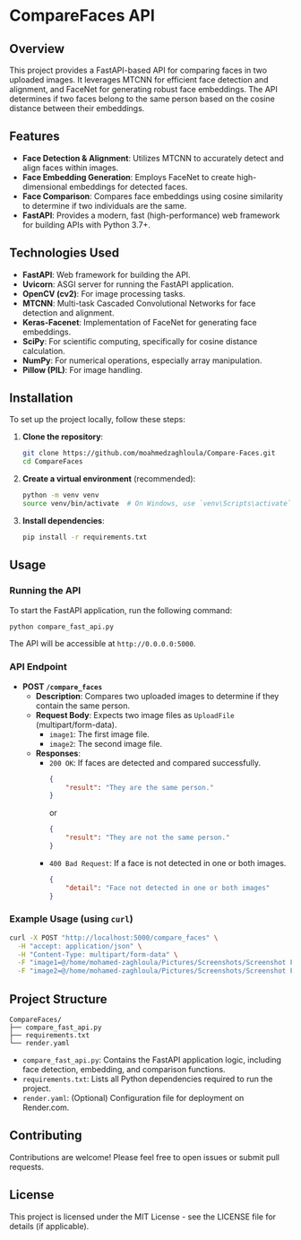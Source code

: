 # CompareFaces API

## Overview

This project provides a FastAPI-based API for comparing faces in two uploaded images. It leverages MTCNN for efficient face detection and alignment, and FaceNet for generating robust face embeddings. The API determines if two faces belong to the same person based on the cosine distance between their embeddings.

## Features

*   **Face Detection & Alignment**: Utilizes MTCNN to accurately detect and align faces within images.
*   **Face Embedding Generation**: Employs FaceNet to create high-dimensional embeddings for detected faces.
*   **Face Comparison**: Compares face embeddings using cosine similarity to determine if two individuals are the same.
*   **FastAPI**: Provides a modern, fast (high-performance) web framework for building APIs with Python 3.7+.

## Technologies Used

*   **FastAPI**: Web framework for building the API.
*   **Uvicorn**: ASGI server for running the FastAPI application.
*   **OpenCV (cv2)**: For image processing tasks.
*   **MTCNN**: Multi-task Cascaded Convolutional Networks for face detection and alignment.
*   **Keras-Facenet**: Implementation of FaceNet for generating face embeddings.
*   **SciPy**: For scientific computing, specifically for cosine distance calculation.
*   **NumPy**: For numerical operations, especially array manipulation.
*   **Pillow (PIL)**: For image handling.

## Installation

To set up the project locally, follow these steps:

1.  **Clone the repository**:

    ```bash
    git clone https://github.com/moahmedzaghloula/Compare-Faces.git
    cd CompareFaces
    ```

2.  **Create a virtual environment** (recommended):

    ```bash
    python -m venv venv
    source venv/bin/activate  # On Windows, use `venv\Scripts\activate`
    ```

3.  **Install dependencies**:

    ```bash
    pip install -r requirements.txt
    ```

## Usage

### Running the API

To start the FastAPI application, run the following command:

```bash
python compare_fast_api.py
```

The API will be accessible at `http://0.0.0.0:5000`.

### API Endpoint

*   **POST `/compare_faces`**
    *   **Description**: Compares two uploaded images to determine if they contain the same person.
    *   **Request Body**: Expects two image files as `UploadFile` (multipart/form-data).
        *   `image1`: The first image file.
        *   `image2`: The second image file.
    *   **Responses**:
        *   `200 OK`: If faces are detected and compared successfully.
            ```json
            {
                "result": "They are the same person."
            }
            ```
            or
            ```json
            {
                "result": "They are not the same person."
            }
            ```
        *   `400 Bad Request`: If a face is not detected in one or both images.
            ```json
            {
                "detail": "Face not detected in one or both images"
            }
            ```

### Example Usage (using `curl`)

```bash
curl -X POST "http://localhost:5000/compare_faces" \
  -H "accept: application/json" \
  -H "Content-Type: multipart/form-data" \
  -F "image1=@/home/mohamed-zaghloula/Pictures/Screenshots/Screenshot From 2025-07-18 16-49-02.png" \
  -F "image2=@/home/mohamed-zaghloula/Pictures/Screenshots/Screenshot From 2025-07-18 16-49-13.png"
```



## Project Structure

```
CompareFaces/
├── compare_fast_api.py
├── requirements.txt
└── render.yaml
```

*   `compare_fast_api.py`: Contains the FastAPI application logic, including face detection, embedding, and comparison functions.
*   `requirements.txt`: Lists all Python dependencies required to run the project.
*   `render.yaml`: (Optional) Configuration file for deployment on Render.com.

## Contributing

Contributions are welcome! Please feel free to open issues or submit pull requests.

## License

This project is licensed under the MIT License - see the LICENSE file for details (if applicable).

